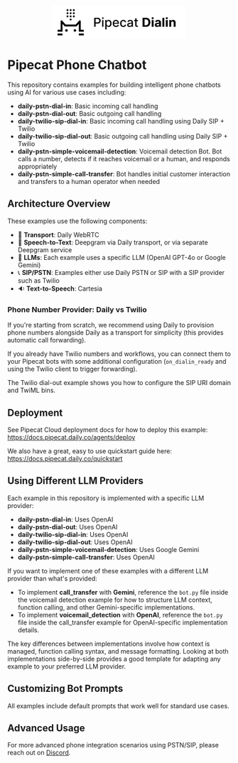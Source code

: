 <div align="center">
 <img alt="pipecat" width="300px" height="auto" src="image.png">
</div>

# Pipecat Phone Chatbot

This repository contains examples for building intelligent phone chatbots using AI for various use cases including:

- **daily-pstn-dial-in**: Basic incoming call handling
- **daily-pstn-dial-out**: Basic outgoing call handling
- **daily-twilio-sip-dial-in**: Basic incoming call handling using Daily SIP + Twilio
- **daily-twilio-sip-dial-out**: Basic outgoing call handling using Daily SIP + Twilio
- **daily-pstn-simple-voicemail-detection**: Voicemail detection Bot. Bot calls a number, detects if it reaches voicemail or a human, and responds appropriately
- **daily-pstn-simple-call-transfer**: Bot handles initial customer interaction and transfers to a human operator when needed

## Architecture Overview

These examples use the following components:

- 🔁 **Transport**: Daily WebRTC
- 💬 **Speech-to-Text**: Deepgram via Daily transport, or via separate Deepgram service
- 🤖 **LLMs**: Each example uses a specific LLM (OpenAI GPT-4o or Google Gemini)
- 📞 **SIP/PSTN**: Examples either use Daily PSTN or SIP with a SIP provider such as Twilio
- 🔉 **Text-to-Speech**: Cartesia

### Phone Number Provider: Daily vs Twilio

If you're starting from scratch, we recommend using Daily to provision phone numbers alongside Daily as a transport for simplicity (this provides automatic call forwarding).

If you already have Twilio numbers and workflows, you can connect them to your Pipecat bots with some additional configuration (`on_dialin_ready` and using the Twilio client to trigger forwarding).

The Twilio dial-out example shows you how to configure the SIP URI domain and TwiML bins.

## Deployment

See Pipecat Cloud deployment docs for how to deploy this example: https://docs.pipecat.daily.co/agents/deploy

We also have a great, easy to use quickstart guide here: https://docs.pipecat.daily.co/quickstart

## Using Different LLM Providers

Each example in this repository is implemented with a specific LLM provider:

- **daily-pstn-dial-in**: Uses OpenAI
- **daily-pstn-dial-out**: Uses OpenAI
- **daily-twilio-sip-dial-in**: Uses OpenAI
- **daily-twilio-sip-dial-out**: Uses OpenAI
- **daily-pstn-simple-voicemail-detection**: Uses Google Gemini
- **daily-pstn-simple-call-transfer**: Uses OpenAI

If you want to implement one of these examples with a different LLM provider than what's provided:

- To implement **call_transfer** with **Gemini**, reference the `bot.py` file inside the voicemail detection example for how to structure LLM context, function calling, and other Gemini-specific implementations.
- To implement **voicemail_detection** with **OpenAI**, reference the `bot.py` file inside the call_transfer example for OpenAI-specific implementation details.

The key differences between implementations involve how context is managed, function calling syntax, and message formatting. Looking at both implementations side-by-side provides a good template for adapting any example to your preferred LLM provider.

## Customizing Bot Prompts

All examples include default prompts that work well for standard use cases.

## Advanced Usage

For more advanced phone integration scenarios using PSTN/SIP, please reach out on [Discord](https://discord.gg/pipecat).
